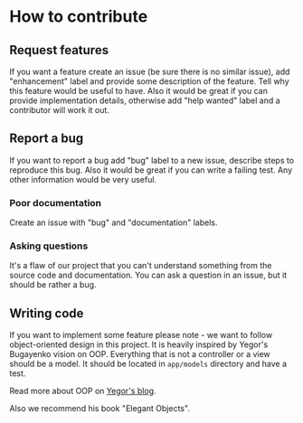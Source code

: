 # How to contribute

## Request features

If you want a feature create an issue (be sure there is no similar issue),
add "enhancement" label and provide some description of the feature. Tell why
this feature would be useful to have. Also it would be great if you can provide
implementation details, otherwise add "help wanted" label and a contributor
will work it out.

## Report a bug

If you want to report a bug add "bug" label to a new issue, describe steps
to reproduce this bug. Also it would be great if you can write a failing test.
Any other information would be very useful.

### Poor documentation

Create an issue with "bug" and "documentation" labels.

### Asking questions

It's a flaw of our project that you can't understand something from the source
code and documentation. You can ask a question in an issue, but it should be
rather a bug.

## Writing code

If you want to implement some feature please note - we want to follow
object-oriented design in this project.
It is heavily inspired by Yegor's Bugayenko vision on OOP.
Everything that is not a controller or a view should be a model. It should be
located in `app/models` directory and have a test.

Read more about OOP on
[Yegor's blog](https://www.yegor256.com/2014/05/05/oop-alternative-to-utility-classes.html).

Also we recommend his book "Elegant Objects".
